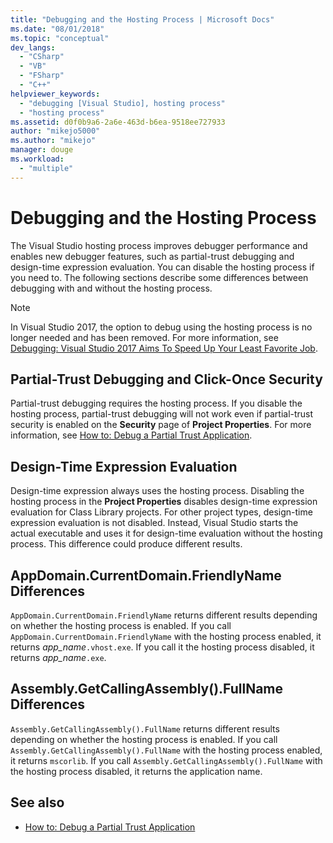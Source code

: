 ```yaml
---
title: "Debugging and the Hosting Process | Microsoft Docs"
ms.date: "08/01/2018"
ms.topic: "conceptual"
dev_langs:
  - "CSharp"
  - "VB"
  - "FSharp"
  - "C++"
helpviewer_keywords:
  - "debugging [Visual Studio], hosting process"
  - "hosting process"
ms.assetid: d0f0b9a6-2a6e-463d-b6ea-9518ee727933
author: "mikejo5000"
ms.author: "mikejo"
manager: douge
ms.workload:
  - "multiple"
---
```

# Debugging and the Hosting Process
The Visual Studio hosting process improves debugger performance and enables new debugger features, such as partial-trust debugging and design-time expression evaluation. You can disable the hosting process if you need to. The following sections describe some differences between debugging with and without the hosting process.

> [!NOTE]
> In Visual Studio 2017, the option to debug using the hosting process is no longer needed and has been removed. For more information, see [Debugging: Visual Studio 2017 Aims To Speed Up Your Least Favorite Job](https://vslive.com/Blogs/News-and-Tips/2017/02/Debugging-Visual-Studio-2017-aims-to-speed-up-your-least-favorite-job.aspx).

## Partial-Trust Debugging and Click-Once Security
 Partial-trust debugging requires the hosting process. If you disable the hosting process, partial-trust debugging will not work even if partial-trust security is enabled on the **Security** page of **Project Properties**. For more information, see [How to: Debug a Partial Trust Application](/visualstudio/debugger/debugger-security).

## Design-Time Expression Evaluation
 Design-time expression always uses the hosting process. Disabling the hosting process in the **Project Properties** disables design-time expression evaluation for Class Library projects. For other project types, design-time expression evaluation is not disabled. Instead, Visual Studio starts the actual executable and uses it for design-time evaluation without the hosting process. This difference could produce different results.

## AppDomain.CurrentDomain.FriendlyName Differences
 `AppDomain.CurrentDomain.FriendlyName` returns different results depending on whether the hosting process is enabled. If you call `AppDomain.CurrentDomain.FriendlyName` with the hosting process enabled, it returns *app_name*`.vhost.exe`. If you call it the hosting process disabled, it returns *app_name*`.exe`.

## Assembly.GetCallingAssembly().FullName Differences
 `Assembly.GetCallingAssembly().FullName` returns different results depending on whether the hosting process is enabled. If you call `Assembly.GetCallingAssembly().FullName` with the hosting process enabled, it returns `mscorlib`. If you call `Assembly.GetCallingAssembly().FullName` with the hosting process disabled, it returns the application name.

## See also

- [How to: Debug a Partial Trust Application](/visualstudio/debugger/debugger-security)
